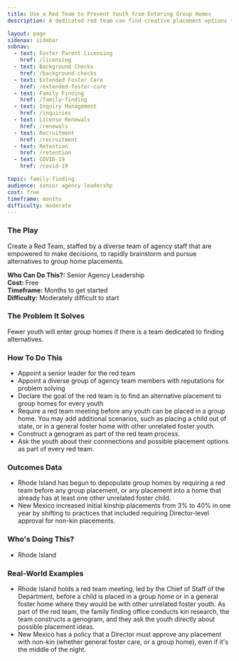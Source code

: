 ```yaml
---
title: Use a Red Team to Prevent Youth from Entering Group Homes
description: A dedicated red team can find creative placement options that are better for youth.

layout: page
sidenav: sidebar
subnav:
  - text: Foster Parent Licensing
    href: /licensing
  - text: Background Checks
    href: /background-checks
  - text: Extended Foster Care
    href: /extended-foster-care
  - text: Family Finding
    href: /family-finding
  - text: Inquiry Management
    href: /inquiries
  - text: License Renewals
    href: /renewals
  - text: Recruitment
    href: /recruitment
  - text: Retention
    href: /retention
  - text: COVID-19
    href: /covid-19

topic: family-finding
audience: senior agency leadershp
cost: free
timeframe: months
difficulty: moderate
---
```



### The Play

Create a Red Team, staffed by a diverse team of agency staff that are empowered to make decisions, to rapidly brainstorm and pursue alternatives to group home placements.

**Who Can Do This?:**
Senior Agency Leadership<br />
**Cost:**
Free<br />
**Timeframe:**
Months to get started<br />
**Difficulty:**
Moderately difficult to start<br />

### The Problem It Solves

Fewer youth will enter group homes if there is a team dedicated to finding alternatives.

### How To Do This

* Appoint a senior leader for the red team
* Appoint a diverse group of agency team members with reputations for problem solving
* Declare the goal of the red team is to find an alternative placement to group homes for every youth
* Require a red team meeting before any youth can be placed in a group home. You may add additional scenarios, such as placing a child out of state, or in a general foster home with other unrelated foster youth.
* Construct a genogram as part of the red team process.
* Ask the youth about their connnections and possible placement options as part of every red team.

### Outcomes Data

* Rhode Island has begun to depopulate group homes by requiring a red team before any group placement, or any placement into a home that already has at least one other unrelated foster child.
* New Mexico increased initial kinship placements from 3% to 40% in one year by shifting to practices that included requiring Director-level approval for non-kin placements.

### Who's Doing This?

* Rhode Island

### Real-World Examples

* Rhode Island holds a red team meeting, led by the Chief of Staff of the Department, before a child is placed in a group home or in a general foster home where they would be with other unrelated foster youth. As part of the red team, the family finding office conducts kin research, the team constructs a genogram, and they ask the youth directly about possible placement ideas.
* New Mexico has a policy that a Director must approve any placement with non-kin (whether general foster care, or a group home), even if it's the middle of the night.